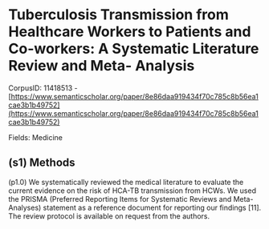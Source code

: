 # Tuberculosis Transmission from Healthcare Workers to Patients and Co-workers: A Systematic Literature Review and Meta- Analysis

CorpusID: 11418513 - [https://www.semanticscholar.org/paper/8e86daa919434f70c785c8b56ea1cae3b1b49752](https://www.semanticscholar.org/paper/8e86daa919434f70c785c8b56ea1cae3b1b49752)

Fields: Medicine

## (s1) Methods
(p1.0) We systematically reviewed the medical literature to evaluate the current evidence on the risk of HCA-TB transmission from HCWs. We used the PRISMA (Preferred Reporting Items for Systematic Reviews and Meta-Analyses) statement as a reference document for reporting our findings [11]. The review protocol is available on request from the authors.
